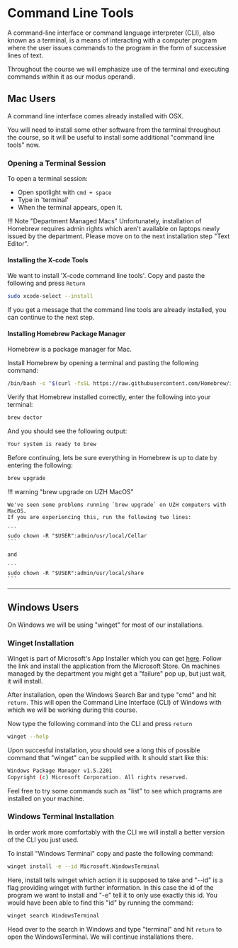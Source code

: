 # Command Line Tools

A command-line interface or command language interpreter (CLI), also known as a terminal, is a means of interacting with a computer program where the user issues commands to the program in the form of successive lines of text.

Throughout the course we will emphasize use of the terminal and executing commands within it as our modus operandi.

## Mac Users

A command line interface comes already installed with OSX.

You will need to install some other software from the terminal throughout the course, so it will be useful to install some additional "command line tools" now.

### Opening a Terminal Session

To open a terminal session:

* Open spotlight with `cmd + space`
* Type in 'terminal'
* When the terminal appears, open it.

!!! Note "Department Managed Macs"
    Unfortunately, installation of Homebrew requires admin rights which aren't available on laptops newly issued by the department. Please move on to the next installation step "Text Editor".
#### Installing the X-code Tools

We want to install 'X-code command line tools'. Copy and paste the following and press `Return`

``` bash
sudo xcode-select --install
```

If you get a message that the command line tools are already installed, you can continue to the next step.

#### Installing Homebrew Package Manager

Homebrew is a package manager for Mac.

Install Homebrew by opening a terminal and pasting the following command:

``` bash
/bin/bash -c "$(curl -fsSL https://raw.githubusercontent.com/Homebrew/install/HEAD/install.sh)"
```

Verify that Homebrew installed correctly, enter the following into your terminal:

``` bash
brew doctor
```

And you should see the following output:

``` bash
Your system is ready to brew
```

Before continuing, lets be sure everything in Homebrew is up to date by entering the following:

``` bash
brew upgrade
```
!!! warning "brew upgrade on UZH MacOS"

    We've seen some problems running `brew upgrade` on UZH computers with MacOS.
    If you are experiencing this, run the following two lines:

    ```
    sudo chown -R "$USER":admin/usr/local/Cellar
    ```

    and 

    ```
    sudo chown -R "$USER":admin/usr/local/share
    ```



---
## Windows Users
On Windows we will be using "winget" for most of our installations.

### Winget Installation
Winget is part of Microsoft's App Installer which you can get [here](https://apps.microsoft.com/store/detail/app-installer/9NBLGGH4NNS1?hl=en-ch&gl=ch&rtc=1). Follow the link and install the application from the Microsoft Store. On machines managed by the department you might get a "failure" pop up, but just wait, it will install. 

After installation, open the Windows Search Bar and type "cmd" and hit `return`. This will open the Command Line Interface (CLI) of Windows with which we will be working during this course.

Now type the following command into the CLI and press `return`
``` bash
winget --help
```

Upon succesful installation, you should see a long this of possible command that "winget" can be supplied with. It should start like this:
```bash
Windows Package Manager v1.5.2201
Copyright (c) Microsoft Corporation. All rights reserved.
```
Feel free to try some commands such as "list" to see which programs are installed on your machine.

### Windows Terminal Installation
In order work more comfortably with the CLI we will install a better version of the CLI you just used.

To install "Windows Terminal" copy and paste the following command:
```bash
winget install -e --id Microsoft.WindowsTerminal
```
Here, install tells winget which action it is supposed to take and "--id" is a flag providing winget with further information. In this case the id of the program we want to install and "-e" tell it to only use exactly this id. You would have been able to find this "id" by running the command:
```bash
winget search WindowsTerminal
```

Head over to the search in Windows and type "terminal" and hit `return` to open the WindowsTerminal. We will continue installations there.



<!-- ### Installing Packages with Homebrew

Now we can use homebrew to easily install software.  We need some basic system tools for some of the programs we will install later.

In particular we need:

* `libxml2`
* `openssl`
* `libgit2`

Most of these are already installed, but we need updates of these packages.
For each of these packages enter:

``` bash
brew reinstall pkg-name
```

i.e. `brew reinstall libxml2`.

If you get a message that the package you are trying to reinstall is not yet installed, try `brew install pkg-name` instead.

### Linking Packages to a Terminal Session

We need to ensure that our terminal session has access to what we installed.
To do this we add some extra lines to our bash profile (we will discuss what this means in class - do what we say for now):

``` bash
echo 'export PATH="/usr/local/opt/libxml2/bin:$PATH"' >> ~/.zshrc
echo 'export PATH="/usr/local/opt/openssl/bin:$PATH"' >> ~/.zshrc
source .zshrc
``` -->
<!-- ## Linux & Windows Users

* Linux Users: Open a terminal session with `Ctrl` + `Alt` + `T`.
* Windows Users: Open the Windows Terminal as we described [here](/windows-wsl/#installing-windows-terminal)

Copy the following command into terminal and press `Return`:

```bash
sudo apt-get update
sudo apt-get install libcurl4-gnutls-dev librtmp-devm libfontconfig1-dev
```

After the installation succeeded successfully repeat this one-by-one with the following two other commands:

```bash
sudo apt-get install libxml2-dev
sudo apt-get install libssl-dev
sudo apt-get install gdebi-core
```
-->

<!-- markdownlint-capture -->
<!-- markdownlint-disable -->
<!-- !!! tip "Windows Users: Copy and Paste"
    The 'traditional' `Ctrl + C` and `Ctrl + v` may not work with your terminal because the `Ctrl + Key` commands have a special meaning with Linux operating systems.
    f they don't work for you, there are two alternatives:

    * Use the 'Linux' copy and paste commands: copy is `Ctrl + Shift + C` and paste is `Ctrl + Shift + V`.
    * To paste text, you just do a right-click.
    To copy anything inside the terminal, you use highlight the text with your cursor.
    It is automatically copied to your clipboard. -->
<!-- markdownlint-restore -->

<!-- markdownlint-capture -->
<!-- markdownlint-disable -->
<!-- !!! tip "Windows Users: Library Installation"
    At some point in the install process you may see a screen like this one:
    
    <img src="../img/misc-windows/96-lib-installer.jpg" class="center" height = "500">

    Here you need to make a choice, which you do by using the left and right arrows followed by `Return`.
    Lachlan chose, 'No' - but you can safely choose yes without your computer burning down.

    Whenever you get these kinds of screens, you can scroll up and down with the up and down buttons if needed and make decisions by selecting a choice as described above. -->
